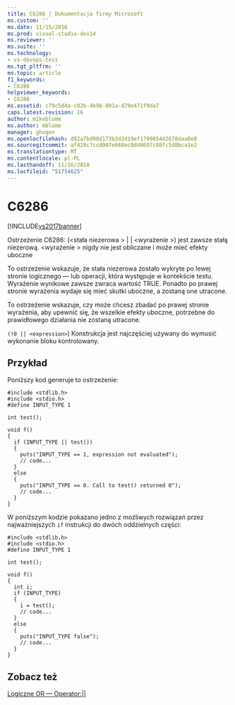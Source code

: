 ```yaml
---
title: C6286 | Dokumentacja firmy Microsoft
ms.custom: ''
ms.date: 11/15/2016
ms.prod: visual-studio-dev14
ms.reviewer: ''
ms.suite: ''
ms.technology:
- vs-devops-test
ms.tgt_pltfrm: ''
ms.topic: article
f1_keywords:
- C6286
helpviewer_keywords:
- C6286
ms.assetid: c79c5d4a-c02b-4b98-891a-d79e471f9da7
caps.latest.revision: 16
author: mikeblome
ms.author: mblome
manager: ghogen
ms.openlocfilehash: d92a7bd90d173b2d2d19ef1799854d2678daa0e0
ms.sourcegitcommit: af428c7ccd007e668ec0dd8697c88fc5d8bca1e2
ms.translationtype: MT
ms.contentlocale: pl-PL
ms.lasthandoff: 11/16/2018
ms.locfileid: "51754625"
---
```

# <a name="c6286"></a>C6286
[!INCLUDE[vs2017banner](../includes/vs2017banner.md)]

Ostrzeżenie C6286: (\<stała niezerowa > &#124; &#124; \<wyrażenie >) jest zawsze stałą niezerową. \<wyrażenie > nigdy nie jest obliczane i może mieć efekty uboczne  
  
 To ostrzeżenie wskazuje, że stała niezerowa zostało wykryte po lewej stronie logicznego — lub operacji, która występuje w kontekście testu. Wyrażenie wynikowe zawsze zwraca wartość TRUE. Ponadto po prawej stronie wyrażenia wydaje się mieć skutki uboczne, a zostaną one utracone.  
  
 To ostrzeżenie wskazuje, czy może chcesz zbadać po prawej stronie wyrażenia, aby upewnić się, że wszelkie efekty uboczne, potrzebne do prawidłowego działania nie zostaną utracone.  
  
 `(!0 || <expression>`) Konstrukcja jest najczęściej używany do wymusić wykonanie bloku kontrolowany.  
  
## <a name="example"></a>Przykład  
 Poniższy kod generuje to ostrzeżenie:  
  
```  
#include <stdlib.h>  
#include <stdio.h>  
#define INPUT_TYPE 1   
  
int test();  
  
void f()  
{  
  if (INPUT_TYPE || test())   
  {  
    puts("INPUT_TYPE == 1, expression not evaluated");  
    // code...  
  }  
  else  
  {  
    puts("INPUT_TYPE == 0. Call to test() returned 0");  
    // code...  
  }  
}  
```  
  
 W poniższym kodzie pokazano jedno z możliwych rozwiązań przez najważniejszych `if` instrukcji do dwóch oddzielnych części:  
  
```  
#include <stdlib.h>  
#include <stdio.h>  
#define INPUT_TYPE 1   
  
int test();  
  
void f()  
{  
  int i;  
  if (INPUT_TYPE)   
  {  
    i = test();  
    // code...  
  }  
  else  
  {  
    puts("INPUT_TYPE false");  
    // code...  
  }  
}  
```  
  
## <a name="see-also"></a>Zobacz też  
 [Logiczne OR — Operator:&#124;&#124;](http://msdn.microsoft.com/library/31837c99-2655-4bf3-8ded-f13b7a9dc533)



